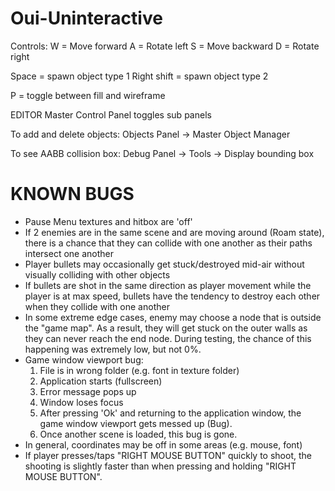 # Oui-Uninteractive

Controls: 
W = Move forward
A = Rotate left
S = Move backward
D = Rotate right

Space = spawn object type 1
Right shift = spawn object type 2

P = toggle between fill and wireframe

EDITOR
Master Control Panel toggles sub panels

To add and delete objects:
Objects Panel -> Master Object Manager

To see AABB collision box:
Debug Panel -> Tools -> Display bounding box


# KNOWN BUGS
- Pause Menu textures and hitbox are 'off'
- If 2 enemies are in the same scene and are moving around (Roam state), there is a chance that they can collide with one another as their paths intersect one another
- Player bullets may occasionally get stuck/destroyed mid-air without visually colliding with other objects
- If bullets are shot in the same direction as player movement while the player is at max speed, bullets have the tendency to destroy each other when they collide with one another
- In some extreme edge cases, enemy may choose a node that is outside the "game map". As a result, they will get stuck on the outer walls as they can never reach the end node. During testing, the chance of this happening was extremely low, but not 0%.
- Game window viewport bug: 
    1) File is in wrong folder (e.g. font in texture folder)
    2) Application starts (fullscreen)
    3) Error message pops up
    4) Window loses focus
    5) After pressing 'Ok' and returning to the application window, the game window viewport gets messed up (Bug).
    6) Once another scene is loaded, this bug is gone.
- In general, coordinates may be off in some areas (e.g. mouse, font)
- If player presses/taps "RIGHT MOUSE BUTTON" quickly to shoot, the shooting is slightly faster than when pressing and holding "RIGHT MOUSE BUTTON".